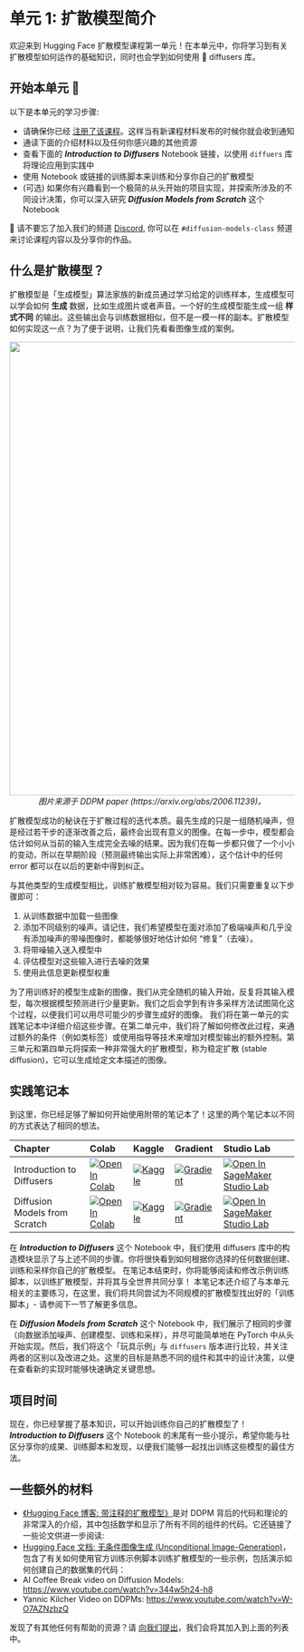 # 单元 1: 扩散模型简介

欢迎来到 Hugging Face 扩散模型课程第一单元！在本单元中，你将学习到有关扩散模型如何运作的基础知识，同时也会学到如何使用 🤗 diffusers 库。

## 开始本单元 :rocket:

以下是本单元的学习步骤:

- 请确保你已经 [注册了该课程](https://huggingface.us17.list-manage.com/subscribe?u=7f57e683fa28b51bfc493d048&id=ef963b4162)。这样当有新课程材料发布的时候你就会收到通知
- 通读下面的介绍材料以及任何你感兴趣的其他资源
- 查看下面的 _**Introduction to Diffusers**_ Notebook 链接，以使用 `diffuers` 库将理论应用到实践中
- 使用 Notebook 或链接的训练脚本来训练和分享你自己的扩散模型
- (可选) 如果你有兴趣看到一个极简的从头开始的项目实现，并探索所涉及的不同设计决策，你可以深入研究 _**Diffusion Models from Scratch**_ 这个 Notebook


:loudspeaker: 请不要忘了加入我们的频道 [Discord](https://huggingface.co/join/discord), 你可以在 `#diffusion-models-class` 频道来讨论课程内容以及分享你的作品。
 
## 什么是扩散模型？

扩散模型是「生成模型」算法家族的新成员通过学习给定的训练样本，生成模型可以学会如何 **生成** 数据，比如生成图片或者声音。一个好的生成模型能生成一组 **样式不同** 的输出。这些输出会与训练数据相似，但不是一模一样的副本。扩散模型如何实现这一点？为了便于说明，让我们先看看图像生成的案例。

<p align="center">
    <img src="https://user-images.githubusercontent.com/10695622/174349667-04e9e485-793b-429a-affe-096e8199ad5b.png" width="800"/>
    <br>
    <em> 图片来源于 DDPM paper (https://arxiv.org/abs/2006.11239)。</em>
<p>

扩散模型成功的秘诀在于扩散过程的迭代本质。最先生成的只是一组随机噪声，但是经过若干步的逐渐改善之后，最终会出现有意义的图像。在每一步中，模型都会估计如何从当前的输入生成完全去噪的结果。因为我们在每一步都只做了一个小小的变动，所以在早期阶段（预测最终输出实际上非常困难），这个估计中的任何 error 都可以在以后的更新中得到纠正。

与其他类型的生成模型相比，训练扩散模型相对较为容易。我们只需要重复以下步骤即可：

1) 从训练数据中加载一些图像
2) 添加不同级别的噪声。请记住，我们希望模型在面对添加了极端噪声和几乎没有添加噪声的带噪图像时，都能够很好地估计如何 “修复”（去噪）。
3) 将带噪输入送入模型中
4) 评估模型对这些输入进行去噪的效果
5) 使用此信息更新模型权重

为了用训练好的模型生成新的图像，我们从完全随机的输入开始，反复将其输入模型，每次根据模型预测进行少量更新。我们之后会学到有许多采样方法试图简化这个过程，以便我们可以用尽可能少的步骤生成好的图像。
我们将在第一单元的实践笔记本中详细介绍这些步骤。在第二单元中，我们将了解如何修改此过程，来通过额外的条件（例如类标签）或使用指导等技术来增加对模型输出的额外控制。第三单元和第四单元将探索一种非常强大的扩散模型，称为稳定扩散 (stable diffusion)，它可以生成给定文本描述的图像。

## 实践笔记本

到这里，你已经足够了解如何开始使用附带的笔记本了！这里的两个笔记本以不同的方式表达了相同的想法。

| Chapter                                     | Colab                                                                                                                                                                                               | Kaggle                                                                                                                                                                                                   | Gradient                                                                                                                                                                               | Studio Lab                                                                                                                                                                                                   |
|:--------------------------------------------|:----------------------------------------------------------------------------------------------------------------------------------------------------------------------------------------------------|:---------------------------------------------------------------------------------------------------------------------------------------------------------------------------------------------------------|:---------------------------------------------------------------------------------------------------------------------------------------------------------------------------------------|:-------------------------------------------------------------------------------------------------------------------------------------------------------------------------------------------------------------|
| Introduction to Diffusers                                | [![Open In Colab](https://colab.research.google.com/assets/colab-badge.svg)](https://colab.research.google.com/github/darcula1993/diffusion-models-class-CN/blob/main/unit1/01_introduction_to_diffusers_CN.ipynb)              | [![Kaggle](https://kaggle.com/static/images/open-in-kaggle.svg)](https://kaggle.com/kernels/welcome?src=https://github.com/huggingface/diffusion-models-class/blob/main/unit1/01_introduction_to_diffusers_CN.ipynb)              | [![Gradient](https://assets.paperspace.io/img/gradient-badge.svg)](https://console.paperspace.com/github/darcula1993/diffusion-models-class-CN/blob/main/unit1/01_introduction_to_diffusers_CN.ipynb)              | [![Open In SageMaker Studio Lab](https://studiolab.sagemaker.aws/studiolab.svg)](https://studiolab.sagemaker.aws/import/github/darcula1993/diffusion-models-class-CN/blob/main/unit1/01_introduction_to_diffusers_CN.ipynb)              |
| Diffusion Models from Scratch                                | [![Open In Colab](https://colab.research.google.com/assets/colab-badge.svg)](https://colab.research.google.com/github/darcula1993/diffusion-models-class-CN/blob/main/unit1/02_diffusion_models_from_scratch_CN.ipynb)              | [![Kaggle](https://kaggle.com/static/images/open-in-kaggle.svg)](https://kaggle.com/kernels/welcome?src=https://github.com/huggingface/diffusion-models-class/blob/main/unit1/02_diffusion_models_from_scratch_CN.ipynb)              | [![Gradient](https://assets.paperspace.io/img/gradient-badge.svg)](https://console.paperspace.com/github/darcula1993/diffusion-models-class-CN/blob/main/unit1/02_diffusion_models_from_scratch_CN.ipynb)              | [![Open In SageMaker Studio Lab](https://studiolab.sagemaker.aws/studiolab.svg)](https://studiolab.sagemaker.aws/import/github/darcula1993/diffusion-models-class-CN/blob/main/unit1/02_diffusion_models_from_scratch_CN.ipynb)              |

在 _**Introduction to Diffusers**_ 这个 Notebook 中，我们使用 diffusers 库中的构造模块显示了与上述不同的步骤。你将很快看到如何根据你选择的任何数据创建、训练和采样你自己的扩散模型。 在笔记本结束时，你将能够阅读和修改示例训练脚本，以训练扩散模型，并将其与全世界共同分享！ 本笔记本还介绍了与本单元相关的主要练习，在这里，我们将共同尝试为不同规模的扩散模型找出好的「训练脚本」- 请参阅下一节了解更多信息。

在 _**Diffusion Models from Scratch**_ 这个 Notebook 中，我们展示了相同的步骤（向数据添加噪声、创建模型、训练和采样），并尽可能简单地在 PyTorch 中从头开始实现。然后，我们将这个「玩具示例」与 `diffusers` 版本进行比较，并关注两者的区别以及改进之处。这里的目标是熟悉不同的组件和其中的设计决策，以便在查看新的实现时能够快速确定关键思想。

## 项目时间

现在，你已经掌握了基本知识，可以开始训练你自己的扩散模型了！ _**Introduction to Diffusers**_ 这个 Notebook 的末尾有一些小提示，希望你能与社区分享你的成果、训练脚本和发现，以便我们能够一起找出训练这些模型的最佳方法。

## 一些额外的材料

- [《Hugging Face 博客: 带注释的扩散模型》](https://huggingface.co/blog/annotated-diffusion)是对 DDPM 背后的代码和理论的非常深入的介绍，其中包括数学和显示了所有不同的组件的代码。它还链接了一些论文供进一步阅读:
- [Hugging Face 文档: 无条件图像生成 (Unconditional Image-Generation)](https://huggingface.co/docs/diffusers/training/unconditional_training)，包含了有关如何使用官方训练示例脚本训练扩散模型的一些示例，包括演示如何创建自己的数据集的代码：
- AI Coffee Break video on Diffusion Models: https://www.youtube.com/watch?v=344w5h24-h8
- Yannic Kilcher Video on DDPMs: https://www.youtube.com/watch?v=W-O7AZNzbzQ

发现了有其他任何有帮助的资源？请 [向我们提出](https://github.com/huggingface/diffusion-models-class/issues)，我们会将其加入到上面的列表中。